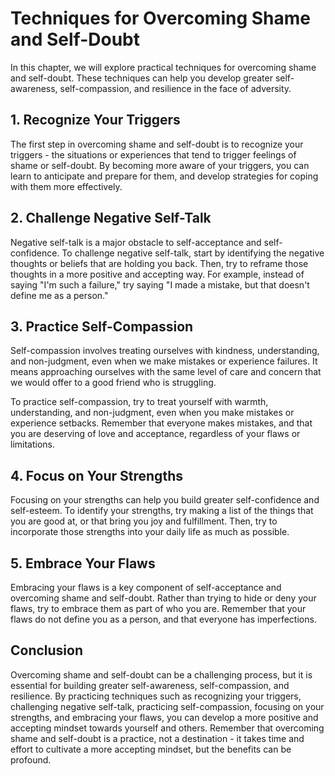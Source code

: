 # Techniques for Overcoming Shame and Self-Doubt

In this chapter, we will explore practical techniques for overcoming shame and self-doubt. These techniques can help you develop greater self-awareness, self-compassion, and resilience in the face of adversity.

## 1. Recognize Your Triggers

The first step in overcoming shame and self-doubt is to recognize your triggers - the situations or experiences that tend to trigger feelings of shame or self-doubt. By becoming more aware of your triggers, you can learn to anticipate and prepare for them, and develop strategies for coping with them more effectively.

## 2. Challenge Negative Self-Talk

Negative self-talk is a major obstacle to self-acceptance and self-confidence. To challenge negative self-talk, start by identifying the negative thoughts or beliefs that are holding you back. Then, try to reframe those thoughts in a more positive and accepting way. For example, instead of saying "I'm such a failure," try saying "I made a mistake, but that doesn't define me as a person."

## 3. Practice Self-Compassion

Self-compassion involves treating ourselves with kindness, understanding, and non-judgment, even when we make mistakes or experience failures. It means approaching ourselves with the same level of care and concern that we would offer to a good friend who is struggling.

To practice self-compassion, try to treat yourself with warmth, understanding, and non-judgment, even when you make mistakes or experience setbacks. Remember that everyone makes mistakes, and that you are deserving of love and acceptance, regardless of your flaws or limitations.

## 4. Focus on Your Strengths

Focusing on your strengths can help you build greater self-confidence and self-esteem. To identify your strengths, try making a list of the things that you are good at, or that bring you joy and fulfillment. Then, try to incorporate those strengths into your daily life as much as possible.

## 5. Embrace Your Flaws

Embracing your flaws is a key component of self-acceptance and overcoming shame and self-doubt. Rather than trying to hide or deny your flaws, try to embrace them as part of who you are. Remember that your flaws do not define you as a person, and that everyone has imperfections.

Conclusion
----------

Overcoming shame and self-doubt can be a challenging process, but it is essential for building greater self-awareness, self-compassion, and resilience. By practicing techniques such as recognizing your triggers, challenging negative self-talk, practicing self-compassion, focusing on your strengths, and embracing your flaws, you can develop a more positive and accepting mindset towards yourself and others. Remember that overcoming shame and self-doubt is a practice, not a destination - it takes time and effort to cultivate a more accepting mindset, but the benefits can be profound.
